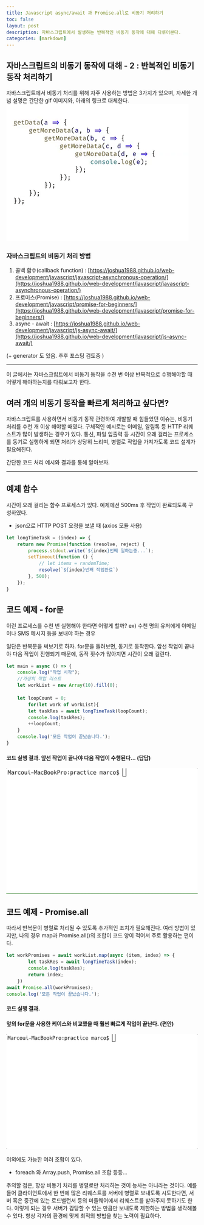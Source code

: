 ```yaml
---
title: Javascript async/await 과 Promise.all로 비동기 처리하기
toc: false
layout: post
description: 자바스크립트에서 발생하는 반복적인 비동기 동작에 대해 다루어본다.
categories: [markdown]
---
```

## 자바스크립트의 비동기 동작에 대해 - 2 : 반복적인 비동기 동작 처리하기

자바스크립트에서 비동기 처리를 위해 자주 사용하는 방법은 3가지가 있으며, 자세한 개념 설명은 간단한 gif 이미지와, 아래의 링크로 대체한다. 
![sync_all](images/async_await.gif)

### 자바스크립트의 비동기 처리 방법

1. 콜백 함수(callback function) : [https://joshua1988.github.io/web-development/javascript/javascript-asynchronous-operation/](https://joshua1988.github.io/web-development/javascript/javascript-asynchronous-operation/)
2. 프로미스(Promise) : [https://joshua1988.github.io/web-development/javascript/promise-for-beginners/](https://joshua1988.github.io/web-development/javascript/promise-for-beginners/)
3. async - await : [https://joshua1988.github.io/web-development/javascript/js-async-await/](https://joshua1988.github.io/web-development/javascript/js-async-await/)

(+ generator 도 있음. 추후 포스팅 검토중 )

---

이 글에서는 자바스크립트에서 비동기 동작을 수천 번 이상 반복적으로 수행해야할 때 어떻게 해야하는지를 다뤄보고자 한다.

## 여러 개의 비동기 동작을 빠르게 처리하고 싶다면?

자바스크립트를 사용하면서 비동기 동작 관련하여 개발할 때 힘들었던 이슈는, 비동기 처리를 수천 개 이상 해야할 때였다. 구체적인 예시로는 이메일, 알림톡 등 HTTP 리퀘스트가 많이 발생하는 경우가 있다. 통신, 파일 입출력 등 시간이 오래 걸리는 프로세스를 동기로 실행하게 되면 처리가 상당히 느리며, 병렬로 작업을 가져가도록 코드 설계가 필요해진다.

간단한 코드 처리 예시와 결과를 통해 알아보자.

---

## 예제 함수
시간이 오래 걸리는 함수 프로세스가 있다. 예제에선 500ms 후 작업이 완료되도록 구성하였다.

- json으로 HTTP POST 요청을 보낼 때 (axios 모듈 사용)

```jsx
let longTimeTask = (index) => {
    return new Promise(function (resolve, reject) {
        process.stdout.write(`${index}번째 일하는중...`);
        setTimeout(function () {
            // let items = randomTime;
            resolve(`${index}번째 작업완료`)
        }, 500);
    });
}
```

## 코드 예제 - for문
이런 프로세스를 수천 번 실행해야 한다면 어떻게 할까? 
ex) 수천 명의 유저에게 이메일이나 SMS 메시지 등을 보내야 하는 경우

일단은 반복문을 써보기로 하자. for문을 돌려보면, 동기로 동작한다. 앞선 작업이 끝나야 다음 작업이 진행되기 때문에, 동작 횟수가 많아지면 시간이 오래 걸린다.

```jsx
let main = async () => {
    console.log("작업 시작");
    //가상의 작업 리스트
    let workList = new Array(10).fill(0);

    let loopCount = 0;
		for(let work of workList){
        let taskRes = await longTimeTask(loopCount);
        console.log(taskRes);
        ++loopCount;
    }
    console.log('모든 작업이 끝났습니다.');
}
```

#### 코드 실행 결과. 앞선 작업이 끝나야 다음 작업이 수행된다... (답답)
![work_sync](images/sync_work.gif)

## 코드 예제 - Promise.all
따라서 반복문이 병렬로 처리될 수 있도록 추가적인 조치가 필요해진다. 여러 방법이 있지만, 나의 경우 map과 Promise.all()의 조합이 코드 양이 적어서 주로 활용하는 편이다.

```jsx
let workPromises = await workList.map(async (item, index) => {
        let taskRes = await longTimeTask(index);
        console.log(taskRes);
        return index;
    })
await Promise.all(workPromises);
console.log('모든 작업이 끝났습니다.');
```

#### 코드 실행 결과. 
#### 앞의 for문을 사용한 케이스와 비교했을 때 훨씬 빠르게 작업이 끝난다. (편안)
![work_async](images/work_async.gif)

이외에도 가능한 여러 조합이 있다.
- foreach 와 Array.push, Promise.all 조합 등등...

주의할 점은, 항상 비동기 처리를 병렬로만 처리하는 것이 능사는 아니라는 것이다. 예를 들어 클라이언트에서 한 번에 많은 리퀘스트를 서버에 병렬로 보내도록 시도한다면, 서버 혹은 중간에 있는 로드밸런서 등의 미들웨어에서 리퀘스트를 받아주지 못하기도 한다. 이렇게 되는 경우 서버가 감당할 수 있는 만큼만 보내도록 제한하는 방법을 생각해볼 수 있다. 항상 각자의 환경에 맞게 최적의 방법을 찾는 노력이 필요하다.